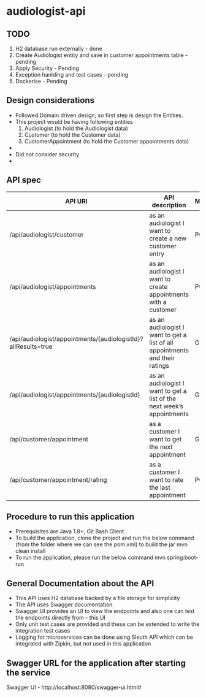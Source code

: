 # audiologist-api

## TODO
1. H2 database run externally - done
2. Create Audiologist entity and save in customer appointments table - pending
3. Apply Security - Pending
4. Exception hanlding and test cases - pending
5. Dockerise - Pending

## Design considerations
- Followed Domain driven design, so first step is design the Entities.
- This project would be having following entities
    1. Audiologist (to hold the Audiologist data)
    2. Customer (to hold the Customer data)
    3. CustomerAppointment  (to hold the Customer appointments data)
- 
- Did not consider security
- 

## API spec

|API URI	                                |API description	                                         |Method|
|------------------------------------------ |------------------------------------------------------------|-------|
|/api/audiologist/customer	                |as an audiologist I want to create a new customer entry	 | POST|
|/api/audiologist/appointments	|as an audiologist I want to create appointments with a customer	         |POST|
|/api/audiologist/appointments/{audiologistId}?allResults=true|	as an audiologist I want to get a list of all appointments and their ratings	|GET|
|/api/audiologist/appointments/{audiologistId}	|as an audiologist I want to get a list of the next week’s appointments|	GET|
|/api/customer/appointment	|as a customer I want to get the next appointment	|GET|
|/api/customer/appointment/rating	|as a customer I want to rate the last appointment	|POST|



## Procedure to run this application
- Prerequisites are Java 1.8+, Git Bash Client
- To build the application, clone the project and run the below command (from the folder where we can see the pom.xml) to build the jar
    mvn clean install
- To run the application, please run the below command
    mvn spring:boot-run


## General Documentation about the API 

- This API uses H2 database backed by a file storage for simplicity
- The API uses Swagger documentation. 
- Swagger UI provides an UI to view the endpoints and also one can test the endpoints directly from - this UI
- Only unit test cases are provided and these can be extended to write the integration test cases
- Logging for microservices can be done using Sleuth API which can be integrated with Zipkin, but not used in this application

## Swagger URL for the application after starting the service
Swagger UI - http://localhost:8080/swagger-ui.html#

